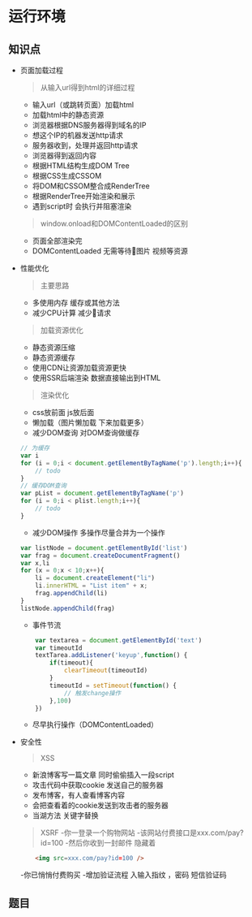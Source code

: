 运行环境
=====
知识点
----
- 页面加载过程
    > 从输入url得到html的详细过程
    - 输入url（或跳转页面）加载html
    - 加载html中的静态资源
    - 浏览器根据DNS服务器得到域名的IP
    - 想这个IP的机器发送http请求
    - 服务器收到，处理并返回http请求
    - 浏览器得到返回内容
    - 根据HTML结构生成DOM Tree
    - 根据CSS生成CSSOM
    - 将DOM和CSSOM整合成RenderTree
    - 根据RenderTree开始渲染和展示
    - 遇到script时 会执行并阻塞渲染

    > window.onload和DOMContentLoaded的区别
    - 页面全部渲染完
    - DOMContentLoaded 无需等待图片 视频等资源
- 性能优化
    > 主要思路
    - 多使用内存 缓存或其他方法
    - 减少CPU计算 减少请求

    > 加载资源优化
    - 静态资源压缩
    - 静态资源缓存
    - 使用CDN让资源加载资源更快
    - 使用SSR后端渲染 数据直接输出到HTML

    > 渲染优化
    - css放前面 js放后面
    - 懒加载（图片懒加载 下来加载更多）
    - 减少DOM查询 对DOM查询做缓存
    ```js
    // 为缓存
    var i 
    for (i = 0;i < document.getElementByTagName('p').length;i++){
        // todo
    }
    // 缓存DOM查询
    var pList = document.getElementByTagName('p')
    for (i = 0;i < plist.length;i++){
        // todo
    }
    ```
    - 减少DOM操作 多操作尽量合并为一个操作
    ```js
    var listNode = document.getElementById('list')
    var frag = document.createDocumentFragment()
    var x,li
    for (x = 0;x < 10;x++){
        li = document.createElement("li")
        li.innerHTML = "List item" + x;
        frag.appendChild(li)
    }
    listNode.appendChild(frag)
    ```
    - 事件节流
    ```js
        var textarea = document.getElementById('text')
        var timeoutId
        textTarea.addListener('keyup',function() {
            if(timeout){
                clearTimeout(timeoutId)
            }
            timeoutId = setTimeout(function() {
                // 触发change操作
            },100)
        })
    ```
    - 尽早执行操作（DOMContentLoaded）

- 安全性
    > XSS
    - 新浪博客写一篇文章 同时偷偷插入一段script
    - 攻击代码中获取cookie 发送自己的服务器
    - 发布博客，有人查看博客内容
    - 会把查看着的cookie发送到攻击者的服务器
    - 当湖方法 关键字替换 

    > XSRF
    -你一登录一个购物网站
    -该网站付费接口是xxx.com/pay?id=100
    -然后你收到一封邮件 隐藏着
    ```html
        <img src=xxx.com/pay?id=100 />
    ```
    -你已悄悄付费购买
    -增加验证流程 入输入指纹 ，密码 短信验证码


题目
---

